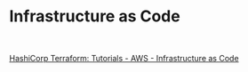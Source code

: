 # Infrastructure as Code

<br>

[HashiCorp Terraform: Tutorials - AWS - Infrastructure as Code](https://developer.hashicorp.com/terraform/tutorials/aws-get-started/infrastructure-as-code)